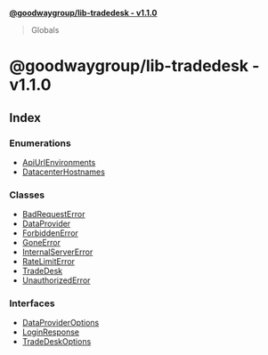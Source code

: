 **[@goodwaygroup/lib-tradedesk - v1.1.0](README.md)**

> Globals

# @goodwaygroup/lib-tradedesk - v1.1.0

## Index

### Enumerations

* [ApiUrlEnvironments](enums/apiurlenvironments.md)
* [DatacenterHostnames](enums/datacenterhostnames.md)

### Classes

* [BadRequestError](classes/badrequesterror.md)
* [DataProvider](classes/dataprovider.md)
* [ForbiddenError](classes/forbiddenerror.md)
* [GoneError](classes/goneerror.md)
* [InternalServerError](classes/internalservererror.md)
* [RateLimitError](classes/ratelimiterror.md)
* [TradeDesk](classes/tradedesk.md)
* [UnauthorizedError](classes/unauthorizederror.md)

### Interfaces

* [DataProviderOptions](interfaces/dataprovideroptions.md)
* [LoginResponse](interfaces/loginresponse.md)
* [TradeDeskOptions](interfaces/tradedeskoptions.md)
